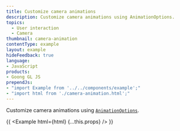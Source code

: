 ```yaml
---
title: Customize camera animations
description: Customize camera animations using AnimationOptions.
topics:
  - User interaction
  - Camera
thumbnail: camera-animation
contentType: example
layout: example
hideFeedback: true
language:
- JavaScript
products:
- Goong GL JS
prependJs:
- "import Example from '../../components/example';"
- "import html from './camera-animation.html';"
---
```


Customize camera animations using [`AnimationOptions`](/goong-js-docs/api/properties/#animationoptions).

{{ <Example html={html} {...this.props} /> }}
